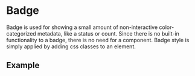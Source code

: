 # Badge

Badge is used for showing a small amount of non-interactive color-categorized metadata, like a status or count.
Since there is no built-in functionality to a badge, there is no need for a component.
Badge style is simply applied by adding css classes to an element.

## Example

<theme-switcher />

<badge-example />
